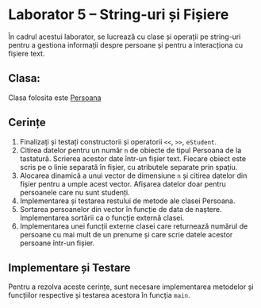 # Laborator 5 – String-uri și Fișiere

În cadrul acestui laborator, se lucrează cu clase și operații pe string-uri pentru a gestiona informații despre persoane și pentru a interacționa cu fișiere text.

## Clasa:

Clasa folosita este [Persoana](https://github.com/paulgabriel28/upb_lab5/blob/main/persoana.h)

## Cerințe

1. Finalizați și testați constructorii și operatorii `<<`, `>>`, `eStudent`.
2. Citirea datelor pentru un număr `n` de obiecte de tipul Persoana de la tastatură. Scrierea acestor date într-un fișier text. Fiecare obiect este scris pe o linie separată în fișier, cu atributele separate prin spațiu.
3. Alocarea dinamică a unui vector de dimensiune `n` și citirea datelor din fișier pentru a umple acest vector. Afișarea datelor doar pentru persoanele care nu sunt studenți.
4. Implementarea și testarea restului de metode ale clasei Persoana.
5. Sortarea persoanelor din vector în funcție de data de naștere. Implementarea sortării ca o funcție externă clasei.
6. Implementarea unei funcții externe clasei care returnează numărul de persoane cu mai mult de un prenume și care scrie datele acestor persoane într-un fișier.

## Implementare și Testare

Pentru a rezolva aceste cerințe, sunt necesare implementarea metodelor și funcțiilor respective și testarea acestora în funcția `main`.